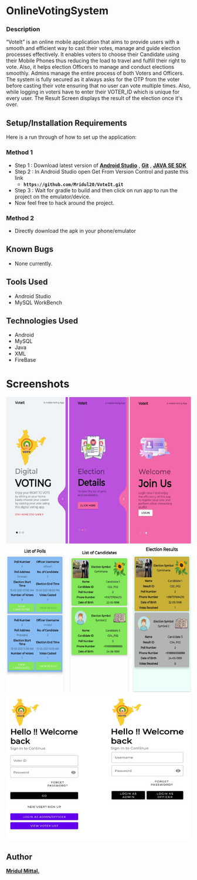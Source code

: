# OnlineVotingSystem
### Description


“VoteIt” is an online mobile application that aims to provide users with a smooth and efficient way to cast their votes, manage and guide election processes effectively. It enables voters to choose their Candidate using their Mobile Phones thus reducing the load to travel and fulfill their right to vote. Also, it helps election Officers to manage and conduct elections smoothly. Admins manage the entire process of both Voters and Officers. The system is fully secured as it always asks for the OTP from the voter before casting their vote ensuring that no user can vote multiple times. Also, while logging in voters have to enter their VOTER_ID which is unique for every user. The Result Screen
displays the result of the election once it's over.


## Setup/Installation Requirements
Here is a run through of how to set up the application:

### Method 1
* Step 1 : Download latest version of 
**[Android Studio](https://developer.android.com/studio)** , **[Git](https://git-scm.com/download/win)**  , **[JAVA SE SDK](https://www.oracle.com/java/technologies/javase-jdk16-downloads.html)** 
* Step 2 : In Android Studio open Get From Version Control and paste this link 
  * **`https://github.com/Mridul20/VoteIt.git`**
* Step 3 :  Wait for gradle to build and then click on run app to run the project on the emulator/device.
* Now feel free to hack around the project.

### Method 2
* Directly download the apk in your phone/emulator 

## Known Bugs
* None currently.


## Tools Used

- Android Studio
- MySQL WorkBench

## Technologies Used

- Android 
- MySQL 
- Java
- XML
- FireBase

# Screenshots

<img src="https://github.com/Mridul20/VoteIt/blob/main/screenshots/ss1.PNG" alt=""  width="700" height="400" />
<img src="https://github.com/Mridul20/VoteIt/blob/main/screenshots/ss2.PNG" alt=""  width="700" height="400" />
<img src="https://github.com/Mridul20/VoteIt/blob/main/screenshots/ss3.PNG" alt=""  width="700" height="400" />


## Author
 **[Mridul Mittal.](https://github.com/Mridul20)**
